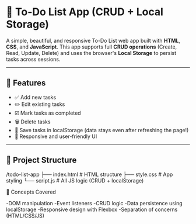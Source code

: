# 📝 To-Do List App (CRUD + Local Storage)

A simple, beautiful, and responsive To-Do List web app built with **HTML**, **CSS**, and **JavaScript**. This app supports full **CRUD operations** (Create, Read, Update, Delete) and uses the browser's **Local Storage** to persist tasks across sessions.

---

## 🚀 Features

- ✅ Add new tasks
- ✏️ Edit existing tasks
- ☑️ Mark tasks as completed
- 🗑️ Delete tasks
- 💾 Save tasks in localStorage (data stays even after refreshing the page!)
- 📱 Responsive and user-friendly UI

---

## 📁 Project Structure

/todo-list-app
├── index.html # HTML structure
├── style.css # App styling
└── script.js # All JS logic (CRUD + localStorage)


🧠 Concepts Covered

-DOM manipulation
-Event listeners
-CRUD logic
-Data persistence using localStorage
-Responsive design with Flexbox
-Separation of concerns (HTML/CSS/JS)

